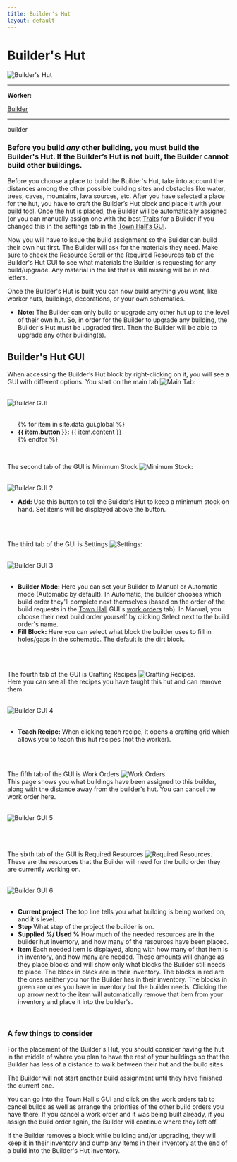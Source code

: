 ```yaml
---
title: Builder's Hut
layout: default
---
```

# Builder's Hut

<div class="infobox box text-center">
    <img src="../../assets/images/buildings/builder.png" alt="Builder's Hut" />
    <hr />
    <div class="row section-text text-left">
        <div class="col">
        <p><strong>Worker:</strong></p>
        </div>
        <div class="col">
        <p><a href="../workers/builder">Builder</a></p>
        </div>
    </div>
    <hr />
    <recipe>builder</recipe>
</div>

### Before you build *any* other building, you must build the Builder's Hut. If the Builder’s Hut is not built, the Builder cannot build other buildings.

Before you choose a place to build the Builder's Hut, take into account the distances among the other possible building sites and obstacles like water, trees, caves, mountains, lava sources, etc. After you have selected a place for the hut, you have to craft the Builder’s Hut block and place it with your [build tool](../items/buildtool). Once the hut is placed, the Builder will be automatically assigned (or you can manually assign one with the best [Traits](../systems/worker) for a Builder if you changed this in the settings tab in the [Town Hall's GUI](../../source/buildings/townhall).

Now you will have to issue the build assignment so the Builder can build their own hut first. The Builder will ask for the materials they need. Make sure to check the [Resource Scroll](../../source/items/resourcescroll) or the Required Resources tab of the Builder's Hut GUI to see what materials the Builder is requesting for any build/upgrade. Any material in the list that is still missing will be in red letters.

Once the Builder's Hut is built you can now build anything you want, like worker huts, buildings, decorations, or your own schematics.

- **Note:** The Builder can only build or upgrade any other hut up to the level of their own hut. So, in order for the Builder to upgrade any building, the Builder's Hut must be upgraded first. Then the Builder will be able to upgrade any other building(s).

## Builder's Hut GUI

<div class="row">
  <div class="col">
    
  When accessing the Builder’s Hut block by right-clicking on it, you will see a GUI with different options.  You start on the main tab <img src="../../assets/images/gui/guildtab1.png" class="img-fluid mx-auto" alt="Main Tab">:

  <br>
  <div class="row">
    <div class="col-sm-12 col-md">
      <img src="../../assets/images/gui/buildergui1.png" class="img-fluid mx-auto" alt="Builder GUI">
    </div>
    <div class="col-sm-12 col-md">
      <br>
      <ul>
        {% for item in site.data.gui.global %}
          <li><strong>{{ item.button }}:</strong> {{ item.content }}</li>
        {% endfor %}
      </ul>
    </div>
  </div>
  <br>
      <p>The second tab of the GUI is Minimum Stock <img src="../../assets/images/gui/guildtab2.png" class="img-fluid mx-auto" alt="Minimum Stock">: </p>
  <br>
  <div class="row">
    <div class="col-sm-12 col-md">
      <img src="../../assets/images/gui/buildergui2.png" class="img-fluid mx-auto" alt="Builder GUI 2">
    </div>
    <div class="col-sm-12 col-md">
    <ul>
        <li><strong> Add: </strong> Use this button to tell the Builder's Hut to keep a minimum stock on hand. Set items will be displayed above the button.</li>
    </ul>
    </div>
  </div>
  <br>
   <div class="col-sm-12 col-md"><br>
      <p>The third tab of the GUI is Settings <img src="../../assets/images/gui/guildtab3.png" class="img-fluid mx-auto" alt="Settings">: </p>
    </div>
  <br>
  <div class="row">
    <div class="col-sm-12 col-md">
      <img src="../../assets/images/gui/buildergui3.png" class="img-fluid mx-auto" alt="Builder GUI 3">
    </div>
  <br>
  <div class="col-sm-12 col-md">
    <ul>
      <li><strong>Builder Mode:</strong> Here you can set your Builder to Manual or Automatic mode (Automatic by default). In Automatic, the builder chooses which build order they'll complete next themselves (based on the order of the build requests in the <a href="../../source/buildings/townhall">Town Hall</a> GUI's <a href="#workorders">work orders</a> tab). In Manual, you choose their next build order yourself by clicking Select next to the build order's name.</li>
      <li><strong>Fill Block:</strong> Here you can select what block the builder uses to fill in holes/gaps in the schematic.  The default is the dirt block.
    </ul>
  </div>
  </div>

  <br>
   <div class="col-sm-12 col-md"><br>
      <p>The fourth tab of the GUI is Crafting Recipes <img src="../../assets/images/gui/guildtab4.png" class="img-fluid mx-auto" alt="Crafting Recipes">.  
      <br>Here you can see all the recipes you have taught this hut and can remove them: </p>
    </div>
  <br>
  <div class="row">
    <div class="col-sm-12 col-md">
      <img src="../../assets/images/gui/buildergui4.png" class="img-fluid mx-auto" alt="Builder GUI 4">
    </div>
  <br>
  <div class="col-sm-12 col-md">
    <ul>
      <li><strong>Teach Recipe:</strong> When clicking teach recipe, it opens a crafting grid which allows you to teach this hut recipes (not the worker).</li>
    </ul>
  </div>
  <br>
   <div class="col-sm-12 col-md"><br>
      <p>The fifth tab of the GUI is Work Orders <img src="../../assets/images/gui/guildtab5.png" class="img-fluid mx-auto" alt="Work Orders">.  
      <br>This page shows you what buildings have been assigned to this builder, along with the distance away from the builder's hut.  You can cancel the work order here.
      </p>
      </div>
  <br>
  <div class="row">
    <div class="col-sm-12 col-md">
      <img src="../../assets/images/gui/buildergui5.png" class="img-fluid mx-auto" alt="Builder GUI 5">
    </div>
  <br>
  <div class="col-sm-12 col-md">
  </div>
  </div>
  <br>
   <div class="col-sm-12 col-md"><br>
      <p>The sixth tab of the GUI is Required Resources <img src="../../assets/images/gui/guildtab6.png" class="img-fluid mx-auto" alt="Required Resources">. 
      <br>These are the resources that the Builder will need for the build order they are currently working on. </p>
    </div>
  <br>
  <div class="row">
    <div class="col-sm-12 col-md">
      <img src="../../assets/images/gui/buildergui6.png" class="img-fluid mx-auto" alt="Builder GUI 6">
    </div>
  <br>
  <div class="col-sm-12 col-md">
    <ul>
      <li><strong>Current project</strong> The top line tells you what building is being worked on, and it's level.</li>
      <li><strong>Step</strong> What step of the project the builder is on.</li>
      <li><strong>Supplied %/ Used %</strong> How much of the needed resources are in the builder hut inventory, and how many of the resources have been placed.</li>
      <li><strong>Item</strong> Each needed item is displayed, along with how many of that item is in inventory, and how many are needed.  These amounts will change as they place blocks and will show only what blocks the Builder still needs to place. The block in black are in their inventory.  The blocks in red are the ones neither you nor the Builder has in their inventory.  The blocks in green are ones you have in inventory but the builder needs.  Clicking the up arrow next to the item will automatically remove that item from your inventory and place it into the builder's.</li>
    </ul>
  </div>
   
  <br>
  </div>
</div>

### A few things to consider

For the placement of the Builder's Hut, you should consider having the hut in the middle of where you plan to have the rest of your buildings so that the Builder has less of a distance to walk between their hut and the build sites.

The Builder will not start another build assignment until they have finished the current one.

<a id="workorders">You</a> can go into the Town Hall's GUI and click on the work orders tab to cancel builds as well as arrange the priorities of the other build orders you have there. If you cancel a work order and it was being built already, if you assign the build order again, the Builder will continue where they left off.

If the Builder removes a block while building and/or upgrading, they will keep it in their inventory and dump any items in their inventory at the end of a build into the Builder's Hut inventory.
<br><br>

